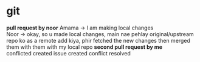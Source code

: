 # git
**pull request by noor**
Amama -> I am making local changes   
Noor -> okay, so u made local changes, main nae pehlay original/upstream repo ko as a remote add kiya, phir fetched the new changes then merged them with them with my local repo
**second pull request by me**  
conflicted created
issue created
conflict resolved
